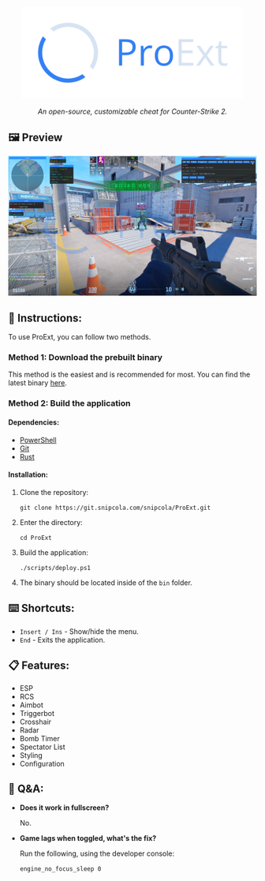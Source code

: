 <div align = "center">

<img src="assets/banner.png" alias="banner" width="450"/>

_An open-source, customizable cheat for Counter-Strike 2._

</div>

## 🖼️ Preview

<div align="center">

![preview](assets/preview.png)

</div>

## 📝 Instructions:

To use ProExt, you can follow two methods.

### Method 1: Download the prebuilt binary

This method is the easiest and is recommended for most. You can find the latest binary [here](https://git.snipcola.com/snipcola/ProExt/raw/branch/main/bin/proext.exe).

### Method 2: Build the application

#### Dependencies:

- [PowerShell](https://winget.run/pkg/Microsoft/PowerShell)
- [Git](https://winget.run/pkg/Git/MinGit)
- [Rust](https://rustup.rs)

#### Installation:

1. Clone the repository:

   ```
   git clone https://git.snipcola.com/snipcola/ProExt.git
   ```

2. Enter the directory:

   ```
   cd ProExt
   ```

3. Build the application:

   ```
   ./scripts/deploy.ps1
   ```

4. The binary should be located inside of the `bin` folder.

## ⌨️ Shortcuts:

- `Insert / Ins` - Show/hide the menu.
- `End` - Exits the application.

## 📋 Features:

- ESP
- RCS
- Aimbot
- Triggerbot
- Crosshair
- Radar
- Bomb Timer
- Spectator List
- Styling
- Configuration

## 💬 Q&A:

- **Does it work in fullscreen?**

  No.

- **Game lags when toggled, what's the fix?**

  Run the following, using the developer console:

  ```
  engine_no_focus_sleep 0
  ```
